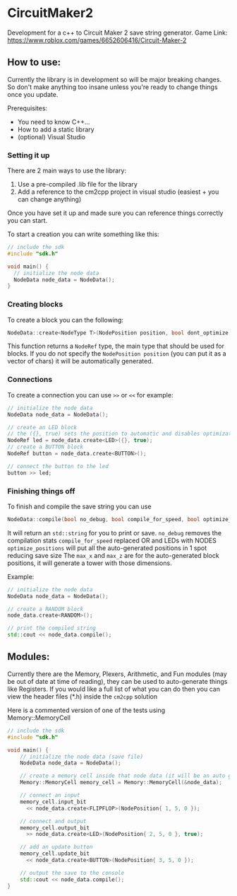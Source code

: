# CircuitMaker2
Development for a c++ to Circuit Maker 2 save string generator.
Game Link: https://www.roblox.com/games/6652606416/Circuit-Maker-2

## How to use:
Currently the library is in development so will be major breaking changes.
So don't make anything too insane unless you're ready to change things once you update.

Prerequisites:
- You need to know C++...
- How to add a static library
- (optional) Visual Studio

### Setting it up
There are 2 main ways to use the library:
1. Use a pre-compiled .lib file for the library
2. Add a reference to the cm2cpp project in visual studio (easiest + you can change anything)

Once you have set it up and made sure you can reference things correctly you can start.

To start a creation you can write something like this:
```c++
// include the sdk
#include "sdk.h"

void main() {
  // initialize the node data
  NodeData node_data = NodeData();
}
```

### Creating blocks
To create a block you can the following:
```c++
NodeData::create<NodeType T>(NodePosition position, bool dont_optimize, bool state, std::vector<short> properties);
```
This function returns a `NodeRef` type, the main type that should be used for blocks.
If you do not specify the `NodePosition position` (you can put it as a vector of chars) it will be automatically generated.

### Connections
To create a connection you can use `>>` or `<<` for example:
```c++
// initialize the node data
NodeData node_data = NodeData();

// create an LED block
// the ({}, true) sets the position to automatic and disables optimization
NodeRef led = node_data.create<LED>({}, true);
// create a BUTTON block
NodeRef button = node_data.create<BUTTON>();

// connect the button to the led
button >> led;
```

### Finishing things off
To finish and compile the save string you can use
```c++
NodeData::compile(bool no_debug, bool compile_for_speed, bool optimize_positions, short max_x, short max_z)
```
It will return an `std::string` for you to print or save.
`no_debug` removes the compilation stats
`compile_for_speed` replaced OR and LEDs with NODES
`optimize_positions` will put all the auto-generated positions in 1 spot reducing save size
The `max_x` and `max_z` are for the auto-generated block positions, it will generate a tower with those dimensions.

Example:
```c++
// initialize the node data
NodeData node_data = NodeData();

// create a RANDOM block
node_data.create<RANDOM>();

// print the compiled string
std::cout << node_data.compile();
```

## Modules:
Currently there are the Memory, Plexers, Arithmetic, and Fun modules (may be out of date at time of reading), they can be used to auto-generate things like Registers.
If you would like a full list of what you can do then you can view the header files (*.h) inside the `cm2cpp` solution

Here is a commented version of one of the tests using Memory::MemoryCell
```c++
// include the sdk
#include "sdk.h"

void main() {
	// initialize the node data (save file)
	NodeData node_data = NodeData();

	// create a memory cell inside that node data (it will be an auto generated position)
	Memory::MemoryCell memory_cell = Memory::MemoryCell(&node_data);

	// connect an input
	memory_cell.input_bit
	  << node_data.create<FLIPFLOP>(NodePosition{ 1, 5, 0 });

	// connect and output
	memory_cell.output_bit
	  >> node_data.create<LED>(NodePosition{ 2, 5, 0 }, true);

	// add an update button
	memory_cell.update_bit
	  << node_data.create<BUTTON>(NodePosition{ 3, 5, 0 });

	// output the save to the console
	std::cout << node_data.compile();
}
```
